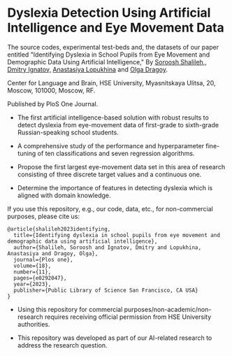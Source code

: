 # Dyslexia Detection Using Artificial Intelligence and Eye Movement Data


The source codes, experimental test-beds and, the datasets of our paper entitled "Identifying Dyslexia in School Pupils from Eye Movement and Demographic Data Using Artificial Intelligence,"
By [Soroosh Shalileh,](https://www.hse.ru/en/staff/srshalileh),
[Dmitry Ignatov,](https://www.hse.ru/en/staff/dima) [Anastasiya Lopukhina](https://lopukhina.com) and [Olga Dragoy](https://www.hse.ru/en/staff/dragoy).

Center for Language and Brain, HSE University, Myasnitskaya Ulitsa, 20, Moscow, 101000, Moscow, RF. 

Published by PloS One Journal.


- The first artificial intelligence-based solution with robust results to detect dyslexia from eye-movement data of first-grade to sixth-grade Russian-speaking school students.

- A comprehensive study of the performance and hyperparameter fine-tuning of ten classifications and seven regression algorithms.

- Propose the first largest eye-movement data set in this area of research consisting of three discrete target values and a continuous one.

- Determine the importance of features in detecting dyslexia which is aligned with domain knowledge.

If you use this repository, e.g., our code, data, etc., for non-commercial purposes, please cite us:

```
@article{shalileh2023identifying,
  title={Identifying dyslexia in school pupils from eye movement and demographic data using artificial intelligence},
  author={Shalileh, Soroosh and Ignatov, Dmitry and Lopukhina, Anastasiya and Dragoy, Olga},
  journal={Plos one},
  volume={18},
  number={11},
  pages={e0292047},
  year={2023},
  publisher={Public Library of Science San Francisco, CA USA}
}
``` 

- Using this repository for commercial purposes/non-academic/non-research requires receiving official permission from HSE University authorities. 

- This repository was developed as part of our AI-related research to address the research question.